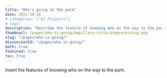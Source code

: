 ```yaml
---
title: "Who's going to the park"
date: 2021-10-16
# categories: ["AI Projects"]
# tags:
description: "Describe the feature of knowing who on the way to the park."
thumbnail: /pages/who-is-going/mapillary-vista-preprocessing.png
slug: "/pages/who-is-going/"
discussionId: "/pages/who-is-going/"
math: true
featured: true
toc: true
---
```

Insert the features of knowing who on the way to the park.